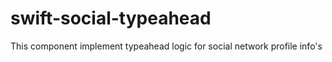 # swift-social-typeahead
This component implement typeahead logic for social network profile info's
